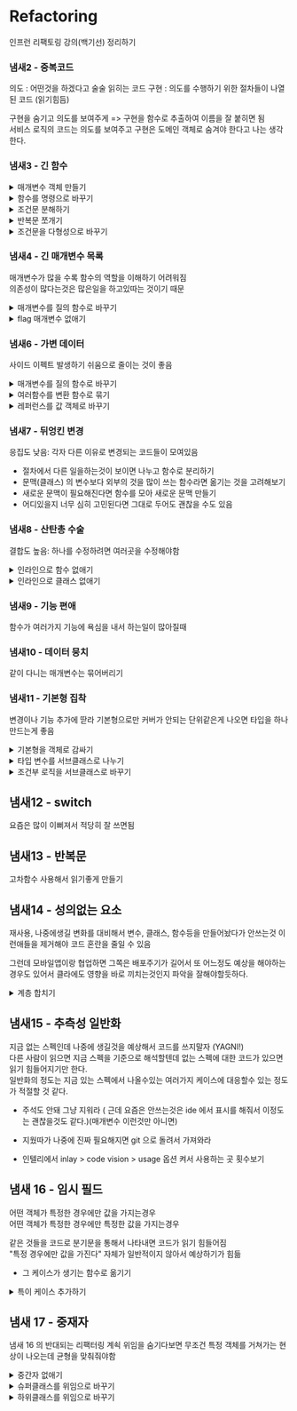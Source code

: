 # Refactoring

인프런 리팩토링 강의(백기선) 정리하기

### 냄새2 - 중복코드
의도 : 어떤것을 하겠다고 술술 읽히는 코드
구현 : 의도를 수행하기 위한 절차들이 나열된 코드 (읽기힘듬)

구현을 숨기고 의도를 보여주게 => 구현을 함수로 추출하여 이름을 잘 붙히면 됨  
서비스 로직의 코드는 의도를 보여주고 구현은 도메인 객체로 숨겨야 한다고 나는 생각한다.

### 냄새3 - 긴 함수
<details>
<summary>매개변수 객체 만들기</summary>

- 같은 매개변수가 여러 메서드에 걸쳐 나타나면 묶은 자료구조만들기
- 객체에서 파생되는 필드들이 따로따로 돌아다닐때 객체 전체를 넘겨주기
  - 이때 각 함수가 객체전체에 의존하는게 맞는가, 필드에만 의존하는게 맞는가 고민을 해봐야함
</details>

<details>
<summary>함수를 명령으로 바꾸기</summary>

- 함수분리를 먼저해보고 그래도 위치가 이상한것같으면 함수를 객체로 싸서 분리하는 방법
- 그러면 클래스가 발전하면서 추후에 확장하기 좋은 구조가 될 수 있음
- 자연스럽게 SRP에도 근접하게 됨
</details>

<details>
<summary>조건문 분해하기</summary>

- 조건문의 조건 자체가 복잡해지는 경우
- 분기를 타게 되면서 코드르 이해하기 힘들어지는 경우
- => 함수 추출로 뽑아내면서 의도만 비추게  
- 이렇게 리팩터링하다보니까 다른 냄새들이 보여서 엄청좋은 듯
</details>

<details>
<summary>반복문 쪼개기</summary>

- 하나의 반복문에서 여러개 작업을 하는 경우 (성능적으로는 이게 좋긴함)
- 정말 성능적 병목이 아니라면 반복문을 작업마다 쪼개는게 좋고 (성능 문제가되면 다시 합치는게 나음)
- 루프를 쪼개고 함수추출해서 구현을 숨기기
</details>

<details>
<summary>조건문을 다형성으로 바꾸기</summary>

- 타입별로 공통부분이 있고 달라지는 부분이 복잡한 분기문에 적용할 수 있음
- 회사 플젝에 적용할 곳이 굉장히 많음
</details>

### 냄새4 - 긴 매개변수 목록
매개변수가 많을 수록 함수의 역할을 이해하기 어려워짐  
의존성이 많다는것은 많은일을 하고있따는 것이기 때문

<details>
<summary>매개변수를 질의 함수로 바꾸기</summary>

- 어떤 매개변수를 다른 매개변수로 알아낼수 있으면 "중복"으로 생각하고 중복제거하기
- 매개변수를 줄이면서 함수 내부에서 새로운 의존성이 생긴다면 고것은 고민해보아야함
</details>

<details>
<summary>flag 매개변수 없애기</summary>

- 보통 함수 내부에 분기를 타게 만듦으로 지양하는게 좋음
- 
</details>

### 냄새6 - 가변 데이터
사이드 이펙트 발생하기 쉬움으로 줄이는 것이 좋음

<details>
<summary>매개변수를 질의 함수로 바꾸기</summary>

- 원본에서 파생되는 값이 따로 변수로 있을때 원본이 가변데이터라면 어딘가에서 파생변수만 바꿔버리거나/안바꿔버려서 기대에 안맞는 결과를 가져올 수 있음
- 원본이 불변값이라면 무방함
</details>

<details>
<summary>여러함수를 변환 함수로 묶기</summary>

- 파생된 값을 만드는 함수가 여러곳에서 반복된다면 새로운 데이터타입을 만들고 그 데이터타입이 파생된 값을 가지고 있게 모을 수 있음
</details>

<details>
<summary>레퍼런스를 값 객체로 바꾸기</summary>

- 객체 내부의 변경을 전파하고 싶은것이 아니라면 vo를 만들어서 불변객체로 바꾸기
- side effect 줄이는방법
</details>

### 냄새7 - 뒤엉킨 변경
응집도 낮음: 
각자 다른 이유로 변경되는 코드들이 모여있음

- 절차에서 다른 일을하는것이 보이면 나누고 함수로 분리하기
- 문맥(클래스) 의 변수보다 외부의 것을 많이 쓰는 함수라면 옮기는 것을 고려해보기
- 새로운 문맥이 필요해진다면 함수를 모아 새로운 문맥 만들기
- 어디있을지 너무 심히 고민된다면 그대로 두어도 괜찮을 수도 있음

### 냄새8 - 산탄총 수술
결합도 높음:
하나를 수정하려면 여러곳을 수정해야함

<details>
<summary>인라인으로 함수 없애기</summary>

- 함수 이름보다 본문이 의도를 더 잘나타낼때(혹은 뽑아도 의도가 보이는 수준이 비ㄷㅁ할때)
- 합쳐놓고 다시 분리하기 위해서 코드를 모으기
- 근데 살짝 반대의견인게 해석하기 비슷해도 변경의 여지가 있거나 여러곳에서 쓰이면 함수가 맞다고 생각함 
</details>

<details>
<summary>인라인으로 클래스 없애기</summary>

- 클래스를 나누다가 존재 이유가 빈약해지는 클래스가 생길때 다른곳에 합칠수 있다.

</details>

### 냄새9 - 기능 편애

함수가 여러가지 기능에 욕심을 내서 하는일이 많아질때

### 냄새10 - 데이터 뭉치

같이 다니는 매개변수는 묶어버리기

### 냄새11 - 기본형 집착
변경이나 기능 추가에 딷라 기본형으로만 커버가 안되는 단위같은게 나오면 타입을 하나 만드는게 좋음


<details>
<summary>기본형을 객체로 감싸기</summary>

- 단위 변환
- 여러 포맷으로 표현
과 같은 변경에 대응하기 유리하게

</details>

<details>
<summary>타입 변수를 서브클래스로 나누기</summary>

- 다형성을 사용해서 분기문을 줄일 수 있음
- if 문 switch 문 남발 방지

</details>

<details>
<summary>조건부 로직을 서브클래스로 바꾸기</summary>

- 타입변수는 따로 없는데 내부의 특정 조건에만 분기 타는것이 반복된다면
- 팩토리 클래스만들어서 해당조건의 서브클래스를 만들어서 처리하게 분리할수있음
- 아주 좋은듯 

</details>

## 냄새12 - switch 

요즘은 많이 이뻐져서 적당히 잘 쓰면됨

## 냄새13 - 반복문
고차함수 사용해서 읽기좋게 만들기

## 냄새14 - 성의없는 요소
재사용, 나중에생길 변화를 대비해서 변수, 클래스, 함수등을 만들어놨다가 안쓰는것 
이런애들을 제거해야 코드 혼란을 줄일 수 있음 

그런데 모바일앱이랑 협업하면 그쪽은 배포주기가 길어서 또 어느정도 예상을 해야하는 경우도 있어서
클라에도 영향을 바로 끼치는것인지 파악을 잘해야할듯하다.

<details>
<summary>계층 합치기</summary>

- 상속관계에서 기능을 옮기고 분리하다보면 상/하위 클래의 차이가 없어지는 경우가 있는데 이럴땐 합치는것이 좋다
- 이름이 적절한쪽으로 합치고 (애매하면 아무거나!)

</details>

## 냄새15 - 추측성 일반화

지금 없는 스펙인데 나중에 생길것을 예상해서 코드를 쓰지말자 (YAGNI!)  
다른 사람이 읽으면 지금 스펙을 기준으로 해석할텐데 없는 스펙에 대한 코드가 있으면 읽기 힘들어지기만 한다.  
일반화의 정도는 지금 있는 스펙에서 나올수있는 여러가지 케이스에 대응할수 있는 정도가 적절할 것 같다.  

- 주석도 안돼 그냥 지워라 ( 근데 요즘은 안쓰는것은 ide 에서 표시를 해줘서 이정도는 괜찮을것도 같다.)(매개변수 이런것만 아니면)
- 지웠따가 나중에 진짜 필요해지면 git 으로 돌려서 가져와라

- 인텔리에서 inlay > code vision > usage 옵션 켜서 사용하는 곳 횟수보기

## 냄새 16 - 임시 필드

어떤 객체가 특정한 경우에만 값을 가지는경우  
어떤 객체가 특정한 경우에만 특정한 값을 가지는경우  

같은 것들을 코드로 분기문을 통해서 나타내면 코드가 읽기 힘들어짐  
"특정 경우에만 값을 가진다" 자체가 일반적이지 않아서 예상하기가 힘듦

- 그 케이스가 생기는 함수로 옮기기

<details>
<summary>특이 케이스 추가하기 </summary>

- 특정 값을 가지고있는 인스턴스임을 검사하는 조건이 계속 반복된다면 아에 클래스로 분리하는 방법
- null 같은 의미의 값을 가지는것이 아니라면 `조건부 로직을 서브클래스로 바꾸기` 가 더 합당한것 같고
- null 같은 의미면 NullObject 패턴처럼 따로 만드는 것도 방법일듯
- 
- 근데 남용하면 엄청 햇갈릴것 같고 이런 케이스 자체가 많아지는거 자체가 db 설계가 망해가고 있다는 징조가 될수있을것 같다.

</details>

## 냄새 17 - 중재자

냄새 16 의  반대되는 리팩터링 계쇡 위임을 숨기다보면 무조건 특정 객체를 거쳐가는 현상이 나오는데 균형을 맞춰줘야함

<details>
<summary>중간자 없애기  </summary>

- 특정 값을 가지고있는 인스턴스임을 검사하는 조건이 계속 반복된다면 아에 클래스로 분리하는 방법
- null 같은 의미의 값을 가지는것이 아니라면 `조건부 로직을 서브클래스로 바꾸기` 가 더 합당한것 같고
- null 같은 의미면 NullObject 패턴처럼 따로 만드는 것도 방법일듯
-
- 근데 남용하면 엄청 햇갈릴것 같고 이런 케이스 자체가 많아지는거 자체가 db 설계가 망해가고 있다는 징조가 될수있을것 같다.

</details>

<details>
<summary>슈퍼클래스를 위임으로 바꾸기</summary>

- 하위 클래스에서 상위클래스 상속을 버리고 생성자로 주입받아 인스턴스 변수로 쓰면됨
</details>

<details>
<summary>하위클래스를 위임으로 바꾸기</summary>

- 서브클래스에서 상속구조가 걸리적 거릴때 사용할 수 있다.(강한결합 등..)
- 서브클래스에 대한 위임클래스를 만들고 상위클래스의 인스턴스 변수로 넣는다
- 그리고 기능을 점진적으로 위임클래스 쪽으로 옮기고 하위클래스는 껍대기 역할만 하게 한다.
- 모든 기능이 옮겨졌을때 하위클래스를 제거할 수 있다.
- 근데 예제의 경우 is-a 관계가 맞아서 리팩토링 전이 더 적합한것같은 느낌...
  
- `조건부 로직을 서브클래스로 바꾸기` 와 반대되는 리팩토링같다.
</details>


